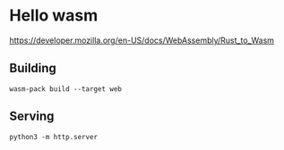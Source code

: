 # Hello wasm

https://developer.mozilla.org/en-US/docs/WebAssembly/Rust_to_Wasm

## Building

`wasm-pack build --target web`

## Serving

`python3 -m http.server`
